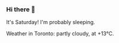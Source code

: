 ### Hi there :wave:

It's Saturday! I'm probably sleeping.

Weather in Toronto: partly cloudy, at +13°C.
